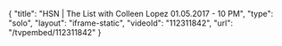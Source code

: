 {
    "title": "HSN | The List with Colleen Lopez 01.05.2017 - 10 PM",
    "type": "solo",
    "layout": "iframe-static",
    "videoId": "112311842",
    "url": "\/tvpembed\/112311842"
}